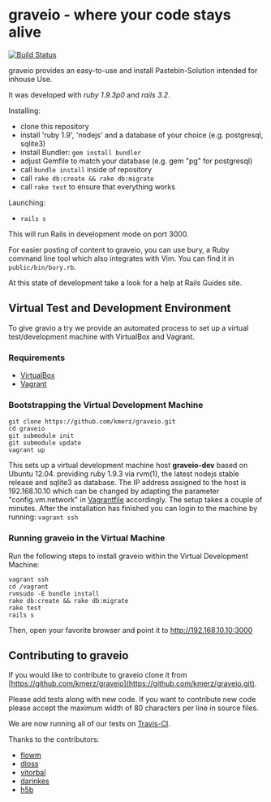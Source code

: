 # graveio - where your code stays alive
[![Build Status](https://travis-ci.org/kmerz/graveio.png)](https://travis-ci.org/kmerz/graveio)

graveio provides an easy-to-use and install Pastebin-Solution
intended for inhouse Use.

It was developed with *ruby 1.9.3p0* and *rails 3.2*.

Installing:
-  clone this repository
-  install 'ruby 1.9', 'nodejs' and a database of your choice (e.g. postgresql, sqlite3)
-  install Bundler: `gem install bundler`
-  adjust Gemfile to match your database (e.g. gem "pg" for postgresql)
-  call `bundle install` inside of repository
-  call `rake db:create && rake db:migrate`
-  call `rake test` to ensure that everything works

Launching:
-  `rails s`

This will run Rails in development mode on port 3000.

For easier posting of content to graveio, you can use bury, a Ruby command line
tool which also integrates with Vim. You can find it in `public/bin/bury.rb`.

At this state of development take a look for a help at Rails Guides site.

## Virtual Test and Development Environment

To give gravio a try we provide an automated process to set up a virtual
test/development machine with VirtualBox and Vagrant.

### Requirements

* [VirtualBox](https://www.virtualbox.org)
* [Vagrant](http://vagrantup.com)

### Bootstrapping the Virtual Development Machine

```
git clone https://github.com/kmerz/graveio.git
cd graveio
git submodule init
git submodule update
vagrant up
```

This sets up a virtual development machine host __graveio-dev__ based on
Ubuntu 12.04. providing ruby 1.9.3 via rvm(1), the latest nodejs stable
release and sqlite3 as database.
The IP address assigned to the host is 192.168.10.10 which can be changed
by adapting the parameter "config.vm.network" in
[Vagrantfile](https://github.com/kmerz/graveio/blob/master/Vagrantfile)
accordingly.
The setup takes a couple of minutes. After the installation has finished
you can login to the machine by running: `vagrant ssh`

### Running graveio in the Virtual Machine

Run the following steps to install graveio within the Virtual Development
Machine:

```
vagrant ssh
cd /vagrant
rvmsudo -E bundle install
rake db:create && rake db:migrate
rake test
rails s
```

Then, open your favorite browser and point it to http://192.168.10.10:3000

## Contributing to graveio

If you would like to contribute to graveio clone it from
[https://github.com/kmerz/graveio](https://github.com/kmerz/graveio.git).

Please add tests along with new code. If you want to contribute new
code please accept the maximum width of 80 characters per line in source files.

We are now running all of our tests on
[Travis-CI](https://travis-ci.org/kmerz/graveio).

Thanks to the contributors:
-  [flowm](https://github.com/flowm)
-  [dloss](https://github.com/dloss)
-  [vitorbal](https://github.com/vitorbal)
-  [darinkes](https://github.com/darinkes)
-  [h5b](https://github.com/h5b)
